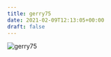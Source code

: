 ```yaml
---
title: gerry75
date: 2021-02-09T12:13:05+00:00
draft: false
---
```


![gerry75](/images/Bildschirmfoto%202021-02-05%20um%2020.07.15.png)

